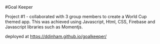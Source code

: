 #Goal Keeper

Project #1 - collaborated with 3 group members to create a World Cup themed app.
This was achieved using Javascript, Html, CSS, Firebase and Javascript libraries such as Momentjs.



deployed at https://ddinham.github.io/goalkeeper/

